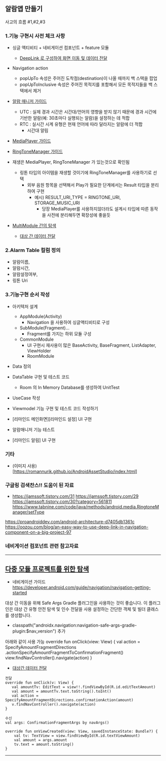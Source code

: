 ## 알람앱 만들기

사고의 흐름 #1,#2,#3

### 1.기능 구현시 사전 체크 사항

- 싱글 액티비티 + 네비게이션 컴포넌트 + feature 모듈
    - [DeepLink 로 구성하여 화면 이동 및 데이터 전달]((https://developer.android.com/guide/navigation/navigation-multi-module))

- Navigation action
    - popUpTo 속성은 주어진 도착점(destination)이 나올 때까지 백 스택을 팝업
    - popUpToInclusive 속성은 주어진 목적지를 포함해서 모든 목적지들을 백 스택에서 제거

- [알람 매니저 가이드](https://developer.android.com/training/scheduling/alarms?hl=ko)
    - UTC : 실제 경과 시간은 시간대/언어의 영향을 받지 않기 때문에 경과 시간에 기반한 알람(예: 30초마다 실행되는 알람)을 설정하는 데 적합
    - RTC : 실시간 시계 유형은 현재 언어에 따라 달라지는 알람에 더 적합
        - 시간대 알림
- [MediaPlayer 가이드](https://developer.android.com/guide/topics/media/mediaplayer)
- [RingToneManager 가이드](https://developer.android.com/reference/kotlin/android/media/RingtoneManager)

- 재생은 MediaPlayer, RingToneManager 가 있는것으로 확인됨
    - 링톤 타입의 아이템을 재생할 것이기에 RingToneManager를 사용하기로 선택
        - 외부 음원 항목을 선택해서 Play가 필요한 단계에서는 Result 타입을 분리하여 구현
            - 예시) RESULT_URI_TYPE = RINGTONE_URI, STORAGE_MUSIC_URI
                - 당장 MediaPlayer를 사용하지않더라도 설계시 타입에 따른 동작을 사전에 분리해두면 확장성에 좋을듯

- [MultiModule 간의 탐색](https://developer.android.com/guide/navigation/navigation-multi-module)
    - [대상 간 데이터 전달](https://developer.android.com/guide/navigation/navigation-pass-data)


### 2.Alarm Table 컬럼 정의
- 알람이름,
- 알람시간,
- 알람설정여부,
- 링톤 Uri

### 3.기능구현 순서 작성
- 아키텍처 설계
    - AppModule(Activity)
        - Navigation 을 사용하여 싱글액티비티로 구성
    - SubModule(Fragment)...
        - Fragment를 가지는 하위 모듈 구성
    - CommonModule
        - UI 구현시 재사용이 많은 BaseActivity, BaseFragment, ListAdapter, ViewHolder
        - RoomModule


- Data 정의
- DataTable 구현 및 테스트 코드
    - Room 의 In Memory Database를 생성하여 UnitTest
- UseCase 작성
- Viewmodel 기능 구현 및 테스트 코드 작성하기
- [리마인드 메인화면][리마인드 설정] UI 구현
- 알람매니저 기능 테스트
- [리마인드 알림] UI 구현


### 기타
- (이미지 사용)[https://romannurik.github.io/AndroidAssetStudio/index.html]


### 구글링 검색찬스!! 도움이 된 자료
- https://jamssoft.tistory.com/31
  https://jamssoft.tistory.com/29
  https://jamssoft.tistory.com/30?category=561811
  https://www.tabnine.com/code/java/methods/android.media.RingtoneManager/setType

https://proandroiddev.com/android-architecture-d7405db1361c
https://oozou.com/blog/an-easy-way-to-use-deep-link-in-navigation-component-on-a-big-project-97

### 네비게이션 컴포넌트 관련 참고자료

---

## [다중 모듈 프로젝트를 위한 탐색](https://developer.android.com/guide/navigation/navigation-multi-module)

- 네비게이션 가이드
  https://developer.android.com/guide/navigation/navigation-getting-started


대상 간 이동을 위해 Safe Args Gradle 플러그인을 사용하는 것이 좋습니다.
이 플러그인은 대상 간 유형 안전 탐색 및 인수 전달을 사용 설정하는 간단한 객체 및 빌더 클래스를 생성합니다.

- classpath("androidx.navigation:navigation-safe-args-gradle-plugin:$nav_version") 추가

아래와 같이 사용 가능
override fun onClick(view: View) {
val action =
SpecifyAmountFragmentDirections
.actionSpecifyAmountFragmentToConfirmationFragment()
view.findNavController().navigate(action)
}

- [대상간 데이터 전달](https://developer.android.com/guide/navigation/navigation-pass-data)

```
전달
override fun onClick(v: View) {
   val amountTv: EditText = view!!.findViewById(R.id.editTextAmount)
   val amount = amountTv.text.toString().toInt()
   val action = SpecifyAmountFragmentDirections.confirmationAction(amount)
   v.findNavController().navigate(action)
}
```

```
수신
val args: ConfirmationFragmentArgs by navArgs()

override fun onViewCreated(view: View, savedInstanceState: Bundle?) {
    val tv: TextView = view.findViewById(R.id.textViewAmount)
    val amount = args.amount
    tv.text = amount.toString()
}
```

---

